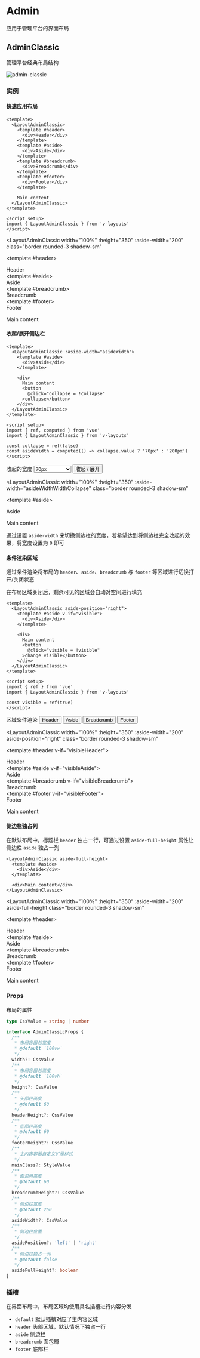 # Admin

应用于管理平台的界面布局

## AdminClassic

管理平台经典布局结构

![admin-classic](/layout/admin-classic.svg)

### 实例

<script setup>
import { LayoutAdminClassic } from 'v-layouts'
import { useAdmin } from './admin'

const {
  collapse,
  collapsedWidth,
  asideWidthWidthCollapse,
  visibleHeader,
  visibleBreadcrumb,
  visibleAside,
  visibleFooter
} = useAdmin()
</script>

#### 快速应用布局

```vue
<template>
  <LayoutAdminClassic>
    <template #header>
      <div>Header</div>
    </template>
    <template #aside>
      <div>Aside</div>
    </template>
    <template #breadcrumb>
      <div>Breadcrumb</div>
    </template>
    <template #footer>
      <div>Footer</div>
    </template>

    Main content
  </LayoutAdminClassic>
</template>

<script setup>
import { LayoutAdminClassic } from 'v-layouts'
</script>
```

<LayoutAdminClassic
  width="100%"
  :height="350"
  :aside-width="200"
  class="border rounded-3 shadow-sm"
>
  <template #header>
    <div class="text-bg-primary h-100 p-3">Header</div>
  </template>
  <template #aside>
    <div class="text-bg-warning h-100 p-3">Aside</div>
  </template>
  <template #breadcrumb>
    <div class="text-bg-secondary h-100 p-3">Breadcrumb</div>
  </template>
  <template #footer>
    <div class="text-bg-success h-100 p-3">Footer</div>
  </template>

  <div class="text-bg-light h-100 p-3">Main content</div>
</LayoutAdminClassic>

#### 收起/展开侧边栏

```vue
<template>
  <LayoutAdminClassic :aside-width="asideWidth">
    <template #aside>
      <div>Aside</div>
    </template>

    <div>
      Main content
      <button
        @click="collapse = !collapse"
      >collapse</button>
    </div>
  </LayoutAdminClassic>
</template>

<script setup>
import { ref, computed } from 'vue'
import { LayoutAdminClassic } from 'v-layouts'

const collapse = ref(false)
const asideWidth = computed(() => collapse.value ? '70px' : '200px')
</script>
```

<div class="my-3 d-flex align-items-center">
  <span>收起的宽度</span>
  <select
    class="form-select mx-3"
    style="width: 100px;"
    v-model="collapsedWidth"
  >
    <option value="70px">70px</option>
    <option value="0px">0px</option>
  </select>
  <button
    type="button"
    class="btn btn-dark"
    @click="collapse = !collapse"
  >收起 / 展开</button>
</div>

<LayoutAdminClassic
  width="100%"
  :height="350"
  :aside-width="asideWidthWidthCollapse"
  class="border rounded-3 shadow-sm"
>
  <template #aside>
    <div class="text-bg-warning h-100 p-3">Aside</div>
  </template>

  <div class="text-bg-light h-100 p-3">Main content</div>
</LayoutAdminClassic>

通过设置 `aside-width` 来切换侧边栏的宽度，若希望达到将侧边栏完全收起的效果，将宽度设置为 `0` 即可

#### 条件渲染区域

通过条件渲染将布局的 `header`、`aside`、`breadcrumb` 与 `footer` 等区域进行切换打开/关闭状态

在布局区域关闭后，剩余可见的区域会自动对空间进行填充

```vue
<template>
  <LayoutAdminClassic aside-position="right">
    <template #aside v-if="visible">
      <div>Aside</div>
    </template>

    <div>
      Main content
      <button
        @click="visible = !visible"
      >change visible</button>
    </div>
  </LayoutAdminClassic>
</template>

<script setup>
import { ref } from 'vue'
import { LayoutAdminClassic } from 'v-layouts'

const visible = ref(true)
</script>
```

<div class="d-flex align-items-center my-3">
  <span class="me-3">区域条件渲染</span>
  <button
    type="button"
    class="btn btn-dark me-3"
    @click="visibleHeader = !visibleHeader"
  >Header</button>
  <button
    type="button"
    class="btn btn-dark me-3"
    @click="visibleAside = !visibleAside"
  >Aside</button>
  <button
    type="button"
    class="btn btn-dark me-3"
    @click="visibleBreadcrumb = !visibleBreadcrumb"
  >Breadcrumb</button>
  <button
    type="button"
    class="btn btn-dark"
    @click="visibleFooter = !visibleFooter"
  >Footer</button>
</div>

<LayoutAdminClassic
  width="100%"
  :height="350"
  :aside-width="200"
  aside-position="right"
  class="border rounded-3 shadow-sm"
>
  <template #header v-if="visibleHeader">
    <div class="text-bg-primary h-100 p-3">Header</div>
  </template>
  <template #aside v-if="visibleAside">
    <div class="text-bg-warning h-100 p-3">Aside</div>
  </template>
  <template #breadcrumb v-if="visibleBreadcrumb">
    <div class="text-bg-secondary h-100 p-3">Breadcrumb</div>
  </template>
  <template #footer v-if="visibleFooter">
    <div class="text-bg-success h-100 p-3">Footer</div>
  </template>

  <div class="text-bg-light h-100 p-3">Main content</div>
</LayoutAdminClassic>

#### 侧边栏独占列

在默认布局中，标题栏 `header` 独占一行，可通过设置 `aside-full-height` 属性让侧边栏 `aside` 独占一列

```vue-html
<LayoutAdminClassic aside-full-height>
  <template #aside>
    <div>Aside</div>
  </template>

  <div>Main content</div>
</LayoutAdminClassic>
```

<LayoutAdminClassic
  width="100%"
  :height="350"
  :aside-width="200"
  aside-full-height
  class="border rounded-3 shadow-sm"
>
  <template #header>
    <div class="text-bg-primary h-100 p-3">Header</div>
  </template>
  <template #aside>
    <div class="text-bg-warning h-100 p-3">Aside</div>
  </template>
  <template #breadcrumb>
    <div class="text-bg-secondary h-100 p-3">Breadcrumb</div>
  </template>
  <template #footer>
    <div class="text-bg-success h-100 p-3">Footer</div>
  </template>

  <div class="text-bg-light h-100 p-3">Main content</div>
</LayoutAdminClassic>

### Props

布局的属性

```ts
type CssValue = string | number

interface AdminClassicProps {
  /**
   * 布局容器总宽度
   * @default `100vw`
   */
  width?: CssValue
  /**
   * 布局容器总高度
   * @default `100vh`
   */
  height?: CssValue
  /**
   * 头部栏高度
   * @default 60
   */
  headerHeight?: CssValue
  /**
   * 底部栏高度
   * @default 60
   */
  footerHeight?: CssValue
  /**
   * 主内容容器自定义扩展样式
   */
  mainClass?: StyleValue
  /**
   * 面包屑高度
   * @default 60
   */
  breadcrumbHeight?: CssValue
  /**
   * 侧边栏宽度
   * @default 260
   */
  asideWidth?: CssValue
  /**
   * 侧边栏位置
   */
  asidePosition?: 'left' | 'right'
  /**
   * 侧边栏独占一列
   * @default false
   */
  asideFullHeight?: boolean
}
```

### 插槽

在界面布局中，布局区域均使用具名插槽进行内容分发

- `default` 默认插槽对应了主内容区域
- `header` 头部区域，默认情况下独占一行
- `aside` 侧边栏
- `breadcrumb` 面包屑
- `footer` 底部栏
